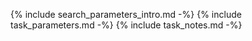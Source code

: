 {% include search_parameters_intro.md -%}
{% include task_parameters.md -%}
{% include task_notes.md -%}